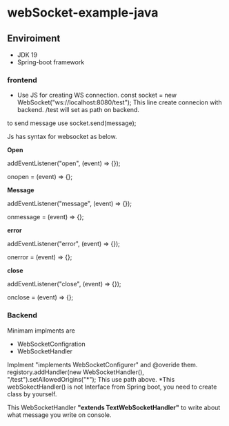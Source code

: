# webSocket-example-java

## Enviroiment
 - JDK 19 
 - Spring-boot framework

### frontend
- Use JS for creating WS connection.
const socket = new WebSocket("ws://localhost:8080/test");
This line create connecion with backend.
/test will set as path on backend.

to send message use 
socket.send(message);

Js has syntax for websocket as below.


**Open**

addEventListener("open", (event) => {});

onopen = (event) => {};


**Message**

addEventListener("message", (event) => {});

onmessage = (event) => {};


**error**

addEventListener("error", (event) => {});

onerror = (event) => {};


**close**

addEventListener("close", (event) => {});

onclose = (event) => {};

### Backend
Minimam implments are 
- WebSocketConfigration
- WebSocketHandler

Implment "implements WebSocketConfigurer" and @overide them.
registory.addHandler(new WebSocketHandler(), "/test").setAllowedOrigins("*");
This use path above.
*This webSokectHandler() is not Interface from Spring boot, you need to create class by yourself.

This WebSocketHandler **"extends TextWebSocketHandler"** to write about what message you write on console.


